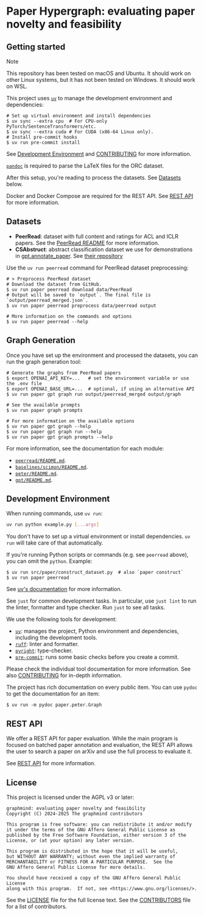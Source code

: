 # Paper Hypergraph: evaluating paper novelty and feasibility

## Getting started

> [!NOTE]
> This repository has been tested on macOS and Ubuntu. It should work on other Linux
> systems, but it has not been tested on Windows. It should work on WSL.

This project uses [`uv`](https://docs.astral.sh/uv/) to manage the development
environment and dependencies:

```console
# Set up virtual environment and install dependencies
$ uv sync --extra cpu  # For CPU-only PyTorch/SentenceTransformers/etc.
$ uv sync --extra cuda # For CUDA (x86-64 Linux only).
# Install pre-commit hooks
$ uv run pre-commit install
```

See [Development Environment](#development-environment) and
[CONTRIBUTING](/CONTRIBUTING.md) for more information.

[`pandoc`](https://pandoc.org/installing.html) is required to parse the LaTeX files for
the ORC dataset.

After this setup, you're reading to process the datasets. See [Datasets](#datasets)
below.

Docker and Docker Compose are required for the REST API. See [REST
API](./src/paper/backend/README.md) for more information.

## Datasets

- **PeerRead**: dataset with full content and ratings for ACL and ICLR papers. See the
  [PeerRead README](/src/paper/peerread/README.md) for more information.
- **CSAbstruct**: abstract classification dataset we use for demonstrations in
  [gpt.annotate_paper](/src/paper/gpt/demonstrations.py). See
  [their repository](https://github.com/allenai/sequential_sentence_classification/tree/cf5ad6c663550dd8203f148cd703768d9ee86ff4)

Use the `uv run peerread` command for PeerRead dataset preprocessing:

```console
# > Preprocess PeerRead dataset
# Download the dataset from GitHub.
$ uv run paper peerread download data/PeerRead
# Output will be saved to `output`. The final file is `output/peerread_merged.json`.
$ uv run paper peerread preprocess data/peerread output

# More information on the commands and options
$ uv run paper peerread --help
```

## Graph Generation

Once you have set up the environment and processed the datasets, you can run the graph
generation tool:

```console
# Generate the graphs from PeerRead papers
$ export OPENAI_API_KEY=...   # set the environment variable or use the .env file
$ export OPENAI_BASE_URL=...  # optional, if using an alternative API
$ uv run paper gpt graph run output/peerread_merged output/graph

# See the available prompts
$ uv run paper graph prompts

# For more information on the available options
$ uv run paper gpt graph --help
$ uv run paper gpt graph run --help
$ uv run paper gpt graph prompts --help
```

For more information, see the documentation for each module:

- [`peerread/README.md`](./src/paper/peerread/README.md).
- [`baselines/scimon/README.md`](./src/paper/baselines/scimon/README.md).
- [`peter/README.md`](./src/paper/peter/README.md).
- [`gpt/README.md`](./src/paper/gpt/README.md).

## Development Environment

When running commands, use `uv run`:

```bash
uv run python example.py [...args]
```

You don't have to set up a virtual environment or install dependencies. `uv run` will
take care of that automatically.

If you're running Python scripts or commands (e.g. see `peerread` above), you can omit
the `python`. Example:

```console
$ uv run src/paper/construct_dataset.py  # also `paper construct`
$ uv run paper peerread
```

See [uv's documentation](https://docs.astral.sh/uv/concepts/projects/run/) for more
information.

See `just` for common development tasks. In particular, use `just lint` to
run the linter, formatter and type checker. Run `just` to see all tasks.

We use the following tools for development:

- [`uv`](https://docs.astral.sh/uv/): manages the project, Python environment and
  dependencies, including the development tools.
- [`ruff`](https://docs.astral.sh/ruff/): linter and formatter.
- [`pyright`](https://microsoft.github.io/pyright): type-checker.
- [`pre-commit`](https://pre-commit.com/): runs some basic checks before you
  create a commit.

Please check the individual tool documentation for more information. See also
[CONTRIBUTING](/CONTRIBUTING.md) for in-depth information.

The project has rich documentation on every public item. You can use `pydoc` to get the
documentation for an item:

```console
$ uv run -m pydoc paper.peter.Graph
```

## REST API

We offer a REST API for paper evaluation. While the main program is focused on batched
paper annotation and evaluation, the REST API allows the user to search a paper on arXiv
and use the full process to evaluate it.

See [REST API](./src/paper/backend/README.md) for more information.

## License

This project is licensed under the AGPL v3 or later:

    graphmind: evaluating paper novelty and feasibility
    Copyright (C) 2024-2025 The graphmind contributors

    This program is free software: you can redistribute it and/or modify
    it under the terms of the GNU Affero General Public License as
    published by the Free Software Foundation, either version 3 of the
    License, or (at your option) any later version.

    This program is distributed in the hope that it will be useful,
    but WITHOUT ANY WARRANTY; without even the implied warranty of
    MERCHANTABILITY or FITNESS FOR A PARTICULAR PURPOSE.  See the
    GNU Affero General Public License for more details.

    You should have received a copy of the GNU Affero General Public License
    along with this program.  If not, see <https://www.gnu.org/licenses/>.

See the [LICENSE](LICENSE) file for the full license text. See the
[CONTRIBUTORS](CONTRIBUTORS) file for a list of contributors.
